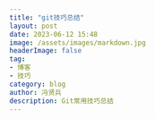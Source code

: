 ```yaml
---
title: "git技巧总结"
layout: post
date: 2023-06-12 15:48
image: /assets/images/markdown.jpg
headerImage: false
tag:
- 博客
- 技巧
category: blog
author: 冯贤兵
description: Git常用技巧总结
---
```


